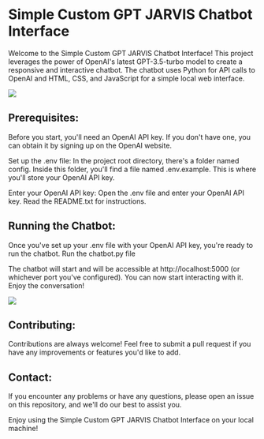 # Simple Custom GPT JARVIS Chatbot Interface
Welcome to the Simple Custom GPT JARVIS Chatbot Interface! This project leverages the power of OpenAI's latest GPT-3.5-turbo model to create a responsive and interactive chatbot. The chatbot uses Python for API calls to OpenAI and HTML, CSS, and JavaScript for a simple local web interface.

<img src="https://i.imgur.com/Ojidk7G.jpg"/>
<br />

<h2> Prerequisites:</h2>
Before you start, you'll need an OpenAI API key. If you don't have one, you can obtain it by signing up on the OpenAI website.

Set up the .env file: In the project root directory, there's a folder named config. Inside this folder, you'll find a file named .env.example. This is where you'll store your OpenAI API key.

Enter your OpenAI API key: Open the .env file and enter your OpenAI API key. 
Read the README.txt for instructions.

<h2> Running the Chatbot:</h2>
Once you've set up your .env file with your OpenAI API key, you're ready to run the chatbot. 
Run the chatbot.py file

The chatbot will start and will be accessible at http://localhost:5000 (or whichever port you've configured). You can now start interacting with it. Enjoy the conversation!

<img src= "https://i.imgur.com/nF4u24P.jpg"/>
<br />

<h2> Contributing:</h2>
Contributions are always welcome! Feel free to submit a pull request if you have any improvements or features you'd like to add.

<h2> Contact:</h2>
If you encounter any problems or have any questions, please open an issue on this repository, and we'll do our best to assist you.

Enjoy using the Simple Custom GPT JARVIS Chatbot Interface on your local machine!
